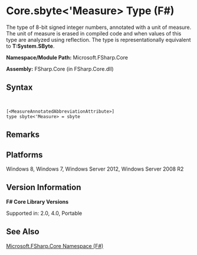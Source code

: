 # Core.sbyte<'Measure> Type (F#)

The type of 8-bit signed integer numbers, annotated with a unit of measure. The unit of measure is erased in compiled code and when values of this type are analyzed using reflection. The type is representationally equivalent to **T:System.SByte**.

**Namespace/Module Path:** Microsoft.FSharp.Core

**Assembly:** FSharp.Core (in FSharp.Core.dll)


## Syntax


```


[<MeasureAnnotatedAbbreviationAttribute>]
type sbyte<'Measure> = sbyte

```



## Remarks

## Platforms
Windows 8, Windows 7, Windows Server 2012, Windows Server 2008 R2


## Version Information
**F# Core Library Versions**

Supported in: 2.0, 4.0, Portable




## See Also
[Microsoft.FSharp.Core Namespace &#40;F&#35;&#41;](Microsoft.FSharp.Core+Namespace+%28FSharp%29.md)

